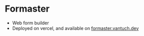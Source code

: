 # Formaster

- Web form builder
- Deployed on vercel, and available on [formaster.vantuch.dev](https://formaster.vantuch.dev)
